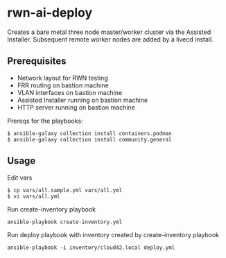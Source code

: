 # rwn-ai-deploy

Creates a bare metal three node master/worker cluster via the Assisted Installer. Subsequent remote worker nodes are added by a livecd install.

## Prerequisites

* Network layout for RWN testing
* FRR routing on bastion machine
* VLAN interfaces on bastion machine
* Assisted Installer running on bastion machine
* HTTP server running on bastion machine

Prereqs for the playbooks:

```console
$ ansible-galaxy collection install containers.podman
$ ansible-galaxy collection install community.general
```

## Usage

Edit vars

```console
$ cp vars/all.sample.yml vars/all.yml
$ vi vars/all.yml
```

Run create-inventory playbook

```console
ansible-playbook create-inventory.yml
```

Run deploy playbook with inventory created by create-inventory playbook

```console
ansible-playbook -i inventory/cloud42.local deploy.yml
```
